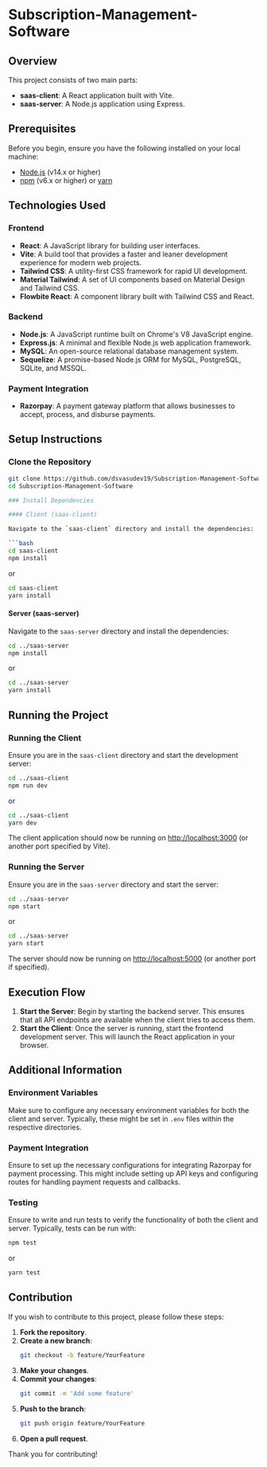# Subscription-Management-Software

## Overview

This project consists of two main parts:

- **saas-client**: A React application built with Vite.
- **saas-server**: A Node.js application using Express.

## Prerequisites

Before you begin, ensure you have the following installed on your local machine:

- [Node.js](https://nodejs.org/) (v14.x or higher)
- [npm](https://www.npmjs.com/) (v6.x or higher) or [yarn](https://yarnpkg.com/)

## Technologies Used

### Frontend

- **React**: A JavaScript library for building user interfaces.
- **Vite**: A build tool that provides a faster and leaner development experience for modern web projects.
- **Tailwind CSS**: A utility-first CSS framework for rapid UI development.
- **Material Tailwind**: A set of UI components based on Material Design and Tailwind CSS.
- **Flowbite React**: A component library built with Tailwind CSS and React.

### Backend

- **Node.js**: A JavaScript runtime built on Chrome's V8 JavaScript engine.
- **Express.js**: A minimal and flexible Node.js web application framework.
- **MySQL**: An open-source relational database management system.
- **Sequelize**: A promise-based Node.js ORM for MySQL, PostgreSQL, SQLite, and MSSQL.

### Payment Integration

- **Razorpay**: A payment gateway platform that allows businesses to accept, process, and disburse payments.

## Setup Instructions

### Clone the Repository

```bash
git clone https://github.com/dsvasudev19/Subscription-Management-Software.git
cd Subscription-Management-Software

### Install Dependencies

#### Client (saas-client)

Navigate to the `saas-client` directory and install the dependencies:

```bash
cd saas-client
npm install
```
or
```bash
cd saas-client
yarn install
```

#### Server (saas-server)

Navigate to the `saas-server` directory and install the dependencies:

```bash
cd ../saas-server
npm install
```
or
```bash
cd ../saas-server
yarn install
```

## Running the Project

### Running the Client

Ensure you are in the `saas-client` directory and start the development server:

```bash
cd ../saas-client
npm run dev
```
or
```bash
cd ../saas-client
yarn dev
```

The client application should now be running on [http://localhost:3000](http://localhost:3000) (or another port specified by Vite).

### Running the Server

Ensure you are in the `saas-server` directory and start the server:

```bash
cd ../saas-server
npm start
```
or
```bash
cd ../saas-server
yarn start
```

The server should now be running on [http://localhost:5000](http://localhost:5000) (or another port if specified).

## Execution Flow

1. **Start the Server**: Begin by starting the backend server. This ensures that all API endpoints are available when the client tries to access them.
2. **Start the Client**: Once the server is running, start the frontend development server. This will launch the React application in your browser.

## Additional Information

### Environment Variables

Make sure to configure any necessary environment variables for both the client and server. Typically, these might be set in `.env` files within the respective directories.

### Payment Integration

Ensure to set up the necessary configurations for integrating Razorpay for payment processing. This might include setting up API keys and configuring routes for handling payment requests and callbacks.

### Testing

Ensure to write and run tests to verify the functionality of both the client and server. Typically, tests can be run with:

```bash
npm test
```
or
```bash
yarn test
```

## Contribution

If you wish to contribute to this project, please follow these steps:

1. **Fork the repository**.
2. **Create a new branch**:
   ```bash
   git checkout -b feature/YourFeature
   ```
3. **Make your changes**.
4. **Commit your changes**:
   ```bash
   git commit -m 'Add some feature'
   ```
5. **Push to the branch**:
   ```bash
   git push origin feature/YourFeature
   ```
6. **Open a pull request**.

Thank you for contributing!
```
